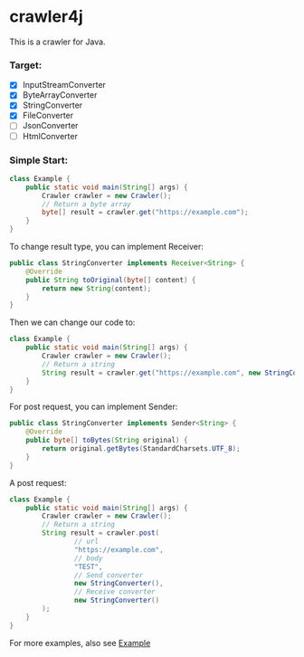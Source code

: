# crawler4j

This is a crawler for Java.

### Target:
- [x] InputStreamConverter
- [x] ByteArrayConverter
- [x] StringConverter
- [x] FileConverter
- [ ] JsonConverter
- [ ] HtmlConverter

### Simple Start:

```java
class Example {
    public static void main(String[] args) {
        Crawler crawler = new Crawler();
        // Return a byte array
        byte[] result = crawler.get("https://example.com");
    }
}
```

To change result type, you can implement Receiver:

```java
public class StringConverter implements Receiver<String> {
    @Override
    public String toOriginal(byte[] content) {
        return new String(content);
    }
}
```

Then we can change our code to:

```java
class Example {
    public static void main(String[] args) {
        Crawler crawler = new Crawler();
        // Return a string
        String result = crawler.get("https://example.com", new StringConverter());
    }
}
```

For post request, you can implement Sender:

```java
public class StringConverter implements Sender<String> {
    @Override
    public byte[] toBytes(String original) {
        return original.getBytes(StandardCharsets.UTF_8);
    }
}
```

A post request:

```java
class Example {
    public static void main(String[] args) {
        Crawler crawler = new Crawler();
        // Return a string
        String result = crawler.post(
                // url
                "https://example.com",
                // body
                "TEST",
                // Send converter
                new StringConverter(),
                // Receive converter
                new StringConverter()
        );
    }
}

```

For more examples, also see [Example](https://github.com/lderic/crawler4j/blob/master/src/main/java/com/lderic/crawler4j/Example.java)